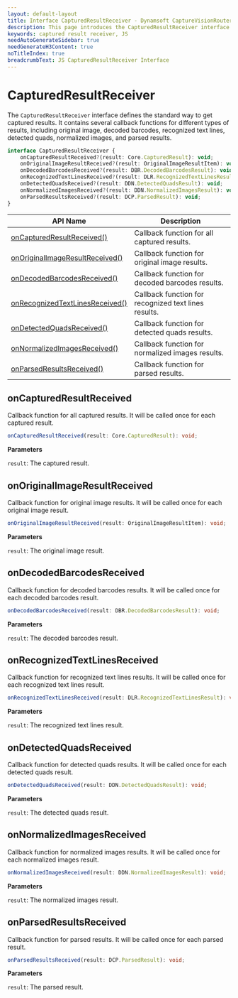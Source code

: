 ```yaml
---
layout: default-layout
title: Interface CapturedResultReceiver - Dynamsoft CaptureVisionRouter Module JS Edition API Reference v2.0.30
description: This page introduces the CapturedResultReceiver interface in Dynamsoft CaptureVisionRouter Module JS Edition v2.0.30.
keywords: captured result receiver, JS
needAutoGenerateSidebar: true
needGenerateH3Content: true
noTitleIndex: true
breadcrumbText: JS CapturedResultReceiver Interface
---
```


# CapturedResultReceiver

The `CapturedResultReceiver` interface defines the standard way to get captured results. It contains several callback functions for different types of results, including original image, decoded barcodes, recognized text lines, detected quads, normalized images, and parsed results.

```typescript
interface CapturedResultReceiver {
    onCapturedResultReceived?(result: Core.CapturedResult): void;
    onOriginalImageResultReceived?(result: OriginalImageResultItem): void;
    onDecodedBarcodesReceived?(result: DBR.DecodedBarcodesResult): void;
    onRecognizedTextLinesReceived?(result: DLR.RecognizedTextLinesResult):void;
    onDetectedQuadsReceived?(result: DDN.DetectedQuadsResult): void;
    onNormalizedImagesReceived?(result: DDN.NormalizedImagesResult): void;
    onParsedResultsReceived?(result: DCP.ParsedResult): void;
} 
```

| API Name                                                          | Description                                          |
| ----------------------------------------------------------------- | ---------------------------------------------------- |
| [onCapturedResultReceived()](#oncapturedresultreceived)           | Callback function for all captured results.          |
| [onOriginalImageResultReceived()](#onoriginalimageresultreceived) | Callback function for original image results.        |
| [onDecodedBarcodesReceived()](#ondecodedbarcodesreceived)         | Callback function for decoded barcodes results.      |
| [onRecognizedTextLinesReceived()](#onrecognizedtextlinesreceived) | Callback function for recognized text lines results. |
| [onDetectedQuadsReceived()](#ondetectedquadsreceived)             | Callback function for detected quads results.        |
| [onNormalizedImagesReceived()](#onnormalizedimagesreceived)       | Callback function for normalized images results.     |
| [onParsedResultsReceived()](#onparsedresultsreceived)             | Callback function for parsed results.                |

## onCapturedResultReceived

Callback function for all captured results. It will be called once for each captured result.

```typescript
onCapturedResultReceived(result: Core.CapturedResult): void;
```

**Parameters**

`result`: The captured result.

## onOriginalImageResultReceived

Callback function for original image results. It will be called once for each original image result.

```typescript
onOriginalImageResultReceived(result: OriginalImageResultItem): void;
```

**Parameters**

`result`: The original image result.

## onDecodedBarcodesReceived

Callback function for decoded barcodes results. It will be called once for each decoded barcodes result.

```typescript
onDecodedBarcodesReceived(result: DBR.DecodedBarcodesResult): void;
```

**Parameters**

`result`: The decoded barcodes result.

## onRecognizedTextLinesReceived

Callback function for recognized text lines results. It will be called once for each recognized text lines result.

```typescript
onRecognizedTextLinesReceived(result: DLR.RecognizedTextLinesResult): void;
```

**Parameters**

`result`: The recognized text lines result.

## onDetectedQuadsReceived

Callback function for detected quads results. It will be called once for each detected quads result.

```typescript
onDetectedQuadsReceived(result: DDN.DetectedQuadsResult): void;
```

**Parameters**

`result`: The detected quads result.

## onNormalizedImagesReceived

Callback function for normalized images results. It will be called once for each normalized images result.

```typescript
onNormalizedImagesReceived(result: DDN.NormalizedImagesResult): void;
```

**Parameters**

`result`: The normalized images result.

## onParsedResultsReceived

Callback function for parsed results. It will be called once for each parsed result.

```typescript
onParsedResultsReceived(result: DCP.ParsedResult): void;
```

**Parameters**

`result`: The parsed result.